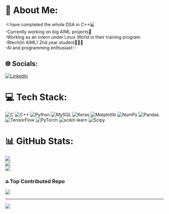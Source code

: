 # 💫 About Me:
-I have completed the whole DSA in C++💻<br>-Currently working on big AIML projects🤖<br>-Working as an intern under Linux World in their training program<br>-Btech(in AIML) 2nd year student🧑🏻‍🎓<br>-AI and programming enthusiast✨


## 🌐 Socials:
[![LinkedIn](https://img.shields.io/badge/LinkedIn-%230077B5.svg?logo=linkedin&logoColor=white)](https://linkedin.com/in/www.linkedin.com/in/parth-jain-8077122b3) 

# 💻 Tech Stack:
![C](https://img.shields.io/badge/c-%2300599C.svg?style=flat-square&logo=c&logoColor=white) ![C++](https://img.shields.io/badge/c++-%2300599C.svg?style=flat-square&logo=c%2B%2B&logoColor=white) ![Python](https://img.shields.io/badge/python-3670A0?style=flat-square&logo=python&logoColor=ffdd54) ![MySQL](https://img.shields.io/badge/mysql-4479A1.svg?style=flat-square&logo=mysql&logoColor=white) ![Keras](https://img.shields.io/badge/Keras-%23D00000.svg?style=flat-square&logo=Keras&logoColor=white) ![Matplotlib](https://img.shields.io/badge/Matplotlib-%23ffffff.svg?style=flat-square&logo=Matplotlib&logoColor=black) ![NumPy](https://img.shields.io/badge/numpy-%23013243.svg?style=flat-square&logo=numpy&logoColor=white) ![Pandas](https://img.shields.io/badge/pandas-%23150458.svg?style=flat-square&logo=pandas&logoColor=white) ![TensorFlow](https://img.shields.io/badge/TensorFlow-%23FF6F00.svg?style=flat-square&logo=TensorFlow&logoColor=white) ![PyTorch](https://img.shields.io/badge/PyTorch-%23EE4C2C.svg?style=flat-square&logo=PyTorch&logoColor=white) ![scikit-learn](https://img.shields.io/badge/scikit--learn-%23F7931E.svg?style=flat-square&logo=scikit-learn&logoColor=white) ![Scipy](https://img.shields.io/badge/SciPy-%230C55A5.svg?style=flat-square&logo=scipy&logoColor=%white)
# 📊 GitHub Stats:
![](https://github-readme-stats.vercel.app/api?username=Parth-2024&theme=dark&hide_border=false&include_all_commits=true&count_private=true)<br/>
![](https://github-readme-streak-stats.herokuapp.com/?user=Parth-2024&theme=dark&hide_border=false)<br/>
![](https://github-readme-stats.vercel.app/api/top-langs/?username=Parth-2024&theme=dark&hide_border=false&include_all_commits=true&count_private=true&layout=compact)

### 🔝 Top Contributed Repo
![](https://github-contributor-stats.vercel.app/api?username=Parth-2024&limit=5&theme=dark&combine_all_yearly_contributions=true)

---
[![](https://visitcount.itsvg.in/api?id=Parth-2024&icon=0&color=0)](https://visitcount.itsvg.in)

<!-- Proudly created with GPRM ( https://gprm.itsvg.in ) -->
